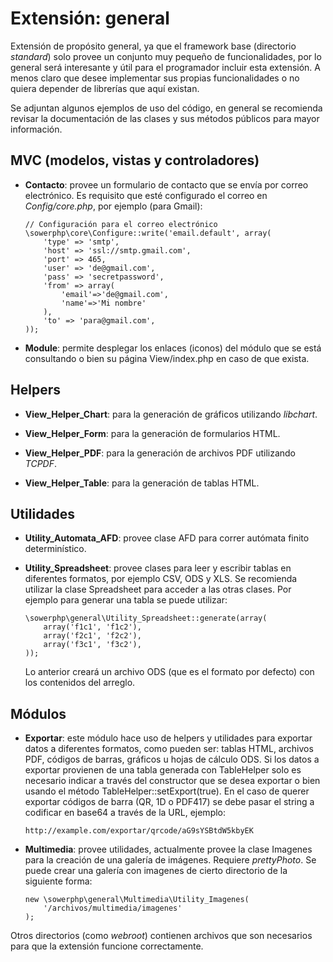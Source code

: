 Extensión: general
==================

Extensión de propósito general, ya que el framework base (directorio
*standard*) solo provee un conjunto muy pequeño de funcionalidades, por lo
general será interesante y útil para el programador incluir esta extensión. A
menos claro que desee implementar sus propias funcionalidades o no quiera
depender de librerías que aquí existan.

Se adjuntan algunos ejemplos de uso del código, en general se recomienda
revisar la documentación de las clases y sus métodos públicos para mayor
información.

MVC (modelos, vistas y controladores)
-------------------------------------

-	**Contacto**: provee un formulario de contacto que se envía por correo
	electrónico. Es requisito que esté configurado el correo en
	*Config/core.php*, por ejemplo (para Gmail):

		// Configuración para el correo electrónico
		\sowerphp\core\Configure::write('email.default', array(
			'type' => 'smtp',
			'host' => 'ssl://smtp.gmail.com',
			'port' => 465,
			'user' => 'de@gmail.com',
			'pass' => 'secretpassword',
			'from' => array(
				'email'=>'de@gmail.com',
				'name'=>'Mi nombre'
			),
			'to' => 'para@gmail.com',
		));

-	**Module**: permite desplegar los enlaces (iconos) del módulo que se
	está consultando o bien su página View/index.php en caso de que exista.

Helpers
-------

-	**View_Helper_Chart**: para la generación de gráficos utilizando
	*libchart*.

-	**View_Helper_Form**: para la generación de formularios HTML.

-	**View_Helper_PDF**: para la generación de archivos PDF utilizando
	*TCPDF*.

-	**View_Helper_Table**: para la generación de tablas HTML.

Utilidades
----------

-	**Utility_Automata_AFD**: provee clase AFD para correr autómata finito
	determinístico.

-	**Utility_Spreadsheet**: provee clases para leer y escribir tablas en
	diferentes formatos, por ejemplo CSV, ODS y XLS. Se recomienda utilizar
	la clase Spreadsheet para acceder a las otras clases. Por ejemplo para
	generar una tabla se puede utilizar:

		\sowerphp\general\Utility_Spreadsheet::generate(array(
			array('f1c1', 'f1c2'),
			array('f2c1', 'f2c2'),
			array('f3c1', 'f3c2'),
		));

	Lo anterior creará un archivo ODS (que es el formato por defecto) con
	los contenidos del arreglo.

Módulos
-------

-	**Exportar**: este módulo hace uso de helpers y utilidades para
	exportar datos a diferentes formatos, como pueden ser: tablas HTML,
	archivos PDF, códigos de barras, gráficos u hojas de cálculo ODS. Si
	los datos a exportar provienen de una tabla generada con TableHelper
	solo es necesario indicar a través del constructor que se desea
	exportar o bien usando el método TableHelper::setExport(true). En el
	caso de querer exportar códigos de barra (QR, 1D o PDF417) se debe
	pasar el string a codificar en base64 a través de la URL, ejemplo:

		http://example.com/exportar/qrcode/aG9sYSBtdW5kbyEK

-	**Multimedia**: provee utilidades, actualmente provee la clase Imagenes
	para la creación de una galería de imágenes. Requiere *prettyPhoto*. Se
	puede crear una galería con imagenes de cierto directorio de la
	siguiente forma:

		new \sowerphp\general\Multimedia\Utility_Imagenes(
			'/archivos/multimedia/imagenes'
		);

Otros directorios (como *webroot*) contienen archivos que son necesarios para
que la extensión funcione correctamente.
